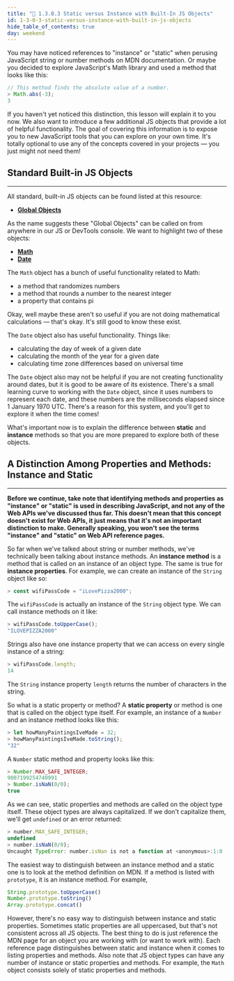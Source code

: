 ```yaml
---
title: "📓 1.3.0.3 Static versus Instance with Built-In JS Objects"
id: 1-3-0-3-static-versus-instance-with-built-in-js-objects
hide_table_of_contents: true
day: weekend
---
```


You may have noticed references to "instance" or "static" when perusing JavaScript string or number methods on MDN documentation. Or maybe you decided to explore JavaScript's Math library and used a method that looks like this:

```js
// This method finds the absolute value of a number.
> Math.abs(-3);
3
```

If you haven't yet noticed this distinction, this lesson will explain it to you now. We also want to introduce a few additional JS objects that provide a lot of helpful functionality. The goal of covering this information is to expose you to new JavaScript tools that you can explore on your own time. It's totally optional to use any of the concepts covered in your projects — you just might not need them!

## Standard Built-in JS Objects
---

All standard, built-in JS objects can be found listed at this resource:

* **<span class="glyphicon glyphicon-link"></span> [Global Objects](https://developer.mozilla.org/en-US/docs/Web/JavaScript/Reference/Global_Objects)**

As the name suggests these "Global Objects" can be called on from anywhere in our JS or DevTools console. We want to highlight two of these objects:

* **<span class="glyphicon glyphicon-link"></span> [Math](https://developer.mozilla.org/en-US/docs/Web/JavaScript/Reference/Global_Objects/Math)**
* **<span class="glyphicon glyphicon-link"></span> [Date](https://developer.mozilla.org/en-US/docs/Web/JavaScript/Reference/Global_Objects/Date)**

The `Math` object has a bunch of useful functionality related to Math:

* a method that randomizes numbers
* a method that rounds a number to the nearest integer
* a property that contains pi

Okay, well maybe these aren't so useful if you are not doing mathematical calculations — that's okay. It's still good to know these exist.

The `Date` object also has useful functionality. Things like:

* calculating the day of week of a given date 
* calculating the month of the year for a given date
* calculating time zone differences based on universal time

The `Date` object also may not be helpful if you are not creating functionality around dates, but it is good to be aware of its existence. There's a small learning curve to working with the `Date` object, since it uses numbers to represent each date, and these numbers are the milliseconds elapsed since 1 January 1970 UTC. There's a reason for this system, and you'll get to explore it when the time comes!

What's important now is to explain the difference between **static** and **instance** methods so that you are more prepared to explore both of these objects. 

## A Distinction Among Properties and Methods: Instance and Static
---

**Before we continue, take note that identifying methods and properties as "instance" or "static" is used in describing JavaScript, and not any of the Web APIs we've discussed thus far. This doesn't mean that this concept doesn't exist for Web APIs, it just means that it's not an important distinction to make. Generally speaking, you won't see the terms "instance" and "static" on Web API reference pages.**

So far when we've talked about string or number methods, we've technically been talking about instance methods. An **instance method** is a method that is called on an instance of an object type. The same is true for **instance properties**. For example, we can create an instance of the `String` object like so:

```js
> const wifiPassCode = "iLovePizza2000";
```

The `wifiPassCode` is actually an instance of the `String` object type. We can call instance methods on it like:

```js
> wifiPassCode.toUpperCase();
"ILOVEPIZZA2000"
```

Strings also have one instance property that we can access on every single instance of a string:

```js
> wifiPassCode.length;
14
```

The `String` instance property `length` returns the number of characters in the string.

So what is a static property or method? A **static property** or method is one that is called on the object type itself. For example, an instance of a `Number` and an instance method looks like this:

```js
> let howManyPaintingsIveMade = 32;
> howManyPaintingsIveMade.toString();
"32"
```

A `Number` static method and property looks like this:

```js
> Number.MAX_SAFE_INTEGER;
9007199254740991
> Number.isNaN(0/0);
true
```

As we can see, static properties and methods are called on the object type itself. These object types are always capitalized. If we don't capitalize them, we'll get `undefined` or an error returned:

```js
> number.MAX_SAFE_INTEGER;
undefined
> number.isNaN(0/0);
Uncaught TypeError: number.isNan is not a function at <anonymous>:1:8
```

The easiest way to distinguish between an instance method and a static one is to look at the method definition on MDN. If a method is listed with `prototype`, it is an instance method. For example,

```js
String.prototype.toUpperCase()
Number.prototype.toString()
Array.prototype.concat()
```

However, there's no easy way to distinguish between instance and static properties. Sometimes static properties are all uppercased, but that's not consistent across all JS objects. The best thing to do is just reference the MDN page for an object you are working with (or want to work with). Each reference page distinguishes between static and instance when it comes to listing properties and methods. Also note that JS object types can have any number of instance or static properties and methods. For example, the `Math` object consists solely of static properties and methods. 
